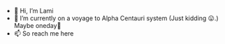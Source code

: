 - 👋 Hi, I’m Lami
- 🌱 I’m currently on a voyage to Alpha Centauri system (Just kidding 😛.) Maybe oneday🚀 
- 📫 So reach me here

<!---
tolem/tolem is a ✨ special ✨ repository because its `README.md` (this file) appears on your GitHub profile.
You can click the Preview link to take a look at your changes.
--->

